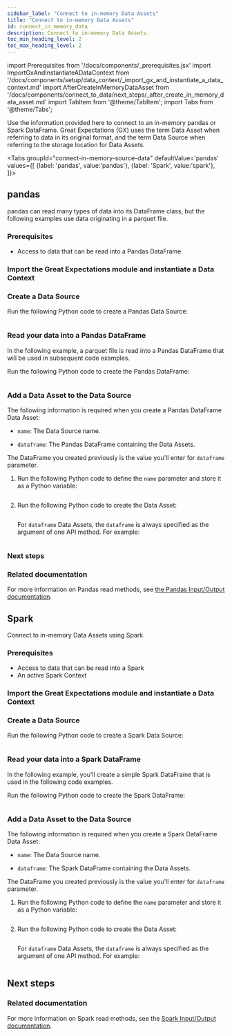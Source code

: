 ```yaml
---
sidebar_label: "Connect to in-memory Data Assets"
title: "Connect to in-memory Data Assets"
id: connect_in_memory_data
description: Connect to in-memory Data Assets.
toc_min_heading_level: 2
toc_max_heading_level: 2
---
```


import Prerequisites from '/docs/components/_prerequisites.jsx'
import ImportGxAndInstantiateADataContext from '/docs/components/setup/data_context/_import_gx_and_instantiate_a_data_context.md'
import AfterCreateInMemoryDataAsset from '/docs/components/connect_to_data/next_steps/_after_create_in_memory_data_asset.md'
import TabItem from '@theme/TabItem';
import Tabs from '@theme/Tabs';

Use the information provided here to connect to an in-memory pandas or Spark DataFrame. Great Expectations (GX) uses the term Data Asset when referring to data in its original format, and the term Data Source when referring to the storage location for Data Assets.

<Tabs
  groupId="connect-in-memory-source-data"
  defaultValue='pandas'
  values={[
  {label: 'pandas', value:'pandas'},
  {label: 'Spark', value:'spark'},
  ]}>
<TabItem value="pandas">

## pandas

pandas can read many types of data into its DataFrame class, but the following examples use data originating in a parquet file.

### Prerequisites

<Prerequisites requirePython = {false} requireInstallation = {true} requireDataContext = {true} requireSourceData = {null} requireDatasource = {false} requireExpectationSuite = {false}>

- Access to data that can be read into a Pandas DataFrame

</Prerequisites> 

### Import the Great Expectations module and instantiate a Data Context

<ImportGxAndInstantiateADataContext />

### Create a Data Source

Run the following Python code to create a Pandas Data Source:

```python name="tests/integration/docusaurus/connecting_to_your_data/fluent_datasources/how_to_connect_to_in_memory_data_using_pandas.py datasource"
```

### Read your data into a Pandas DataFrame

In the following example, a parquet file is read into a Pandas DataFrame that will be used in subsequent code examples.

Run the following Python code to create the Pandas DataFrame:

```python name="tests/integration/docusaurus/connecting_to_your_data/fluent_datasources/how_to_connect_to_in_memory_data_using_pandas.py dataframe"
```

### Add a Data Asset to the Data Source

The following information is required when you create a Pandas DataFrame Data Asset:

- `name`: The Data Source name.

- `dataframe`: The Pandas DataFrame containing the Data Assets.

The DataFrame you created previously is the value you'll enter for `dataframe` parameter.  

1. Run the following Python code to define the `name` parameter and store it as a Python variable:

    ```python name="tests/integration/docusaurus/connecting_to_your_data/fluent_datasources/how_to_connect_to_in_memory_data_using_pandas.py name"
    ```

2. Run the following Python code to create the Data Asset:

    ```python name="tests/integration/docusaurus/connecting_to_your_data/fluent_datasources/how_to_connect_to_in_memory_data_using_pandas.py data_asset"
    ```

    For `dataframe` Data Assets, the `dataframe` is always specified as the argument of one API method. For example:

    ```python name="tests/integration/docusaurus/connecting_to_your_data/fluent_datasources/how_to_connect_to_in_memory_data_using_pandas.py build_batch_request_with_dataframe"
    ```

### Next steps

<AfterCreateInMemoryDataAsset />

### Related documentation

For more information on Pandas read methods, see [the Pandas Input/Output documentation](https://pandas.pydata.org/docs/reference/io.html).

</TabItem>
<TabItem value="spark">

## Spark

Connect to in-memory Data Assets using Spark. 

### Prerequisites

<Prerequisites requirePython = {false} requireInstallation = {true} requireDataContext = {true} requireSourceData = {null} requireDatasource = {false} requireExpectationSuite = {false}>

- Access to data that can be read into a Spark
- An active Spark Context

</Prerequisites> 

### Import the Great Expectations module and instantiate a Data Context

<ImportGxAndInstantiateADataContext />

### Create a Data Source

Run the following Python code to create a Spark Data Source:

```python name="tests/integration/docusaurus/connecting_to_your_data/fluent_datasources/how_to_connect_to_in_memory_data_using_spark.py datasource"
```

### Read your data into a Spark DataFrame

In the following example, you'll create a simple Spark DataFrame that is used in the following code examples.

Run the following Python code to create the Spark DataFrame:

```python name="tests/integration/docusaurus/connecting_to_your_data/fluent_datasources/how_to_connect_to_in_memory_data_using_spark.py dataframe"
```

### Add a Data Asset to the Data Source

The following information is required when you create a Spark DataFrame Data Asset:

- `name`: The Data Source name.

- `dataframe`: The Spark DataFrame containing the Data Assets.

The DataFrame you created previously is the value you'll enter for `dataframe` parameter.  

1. Run the following Python code to define the `name` parameter and store it as a Python variable:

    ```python name="tests/integration/docusaurus/connecting_to_your_data/fluent_datasources/how_to_connect_to_in_memory_data_using_spark.py name"
    ```

2. Run the following Python code to create the Data Asset:

    ```python name="tests/integration/docusaurus/connecting_to_your_data/fluent_datasources/how_to_connect_to_in_memory_data_using_spark.py data_asset"
    ```

    For `dataframe` Data Assets, the `dataframe` is always specified as the argument of one API method. For example:

    ```python name="tests/integration/docusaurus/connecting_to_your_data/fluent_datasources/how_to_connect_to_in_memory_data_using_spark.py build_batch_request_with_dataframe"
    ```

## Next steps

<AfterCreateInMemoryDataAsset />

### Related documentation

For more information on Spark read methods, see the [Spark Input/Output documentation](https://spark.apache.org/docs/latest/api/python/reference/pyspark.pandas/io.html).

</TabItem>
</Tabs>